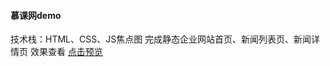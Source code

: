 #### 慕课网demo 
技术栈：HTML、CSS、JS焦点图
完成静态企业网站首页、新闻列表页、新闻详情页
效果查看 [点击预览](https://neptoo.github.io/imooc/ "点击预览")
